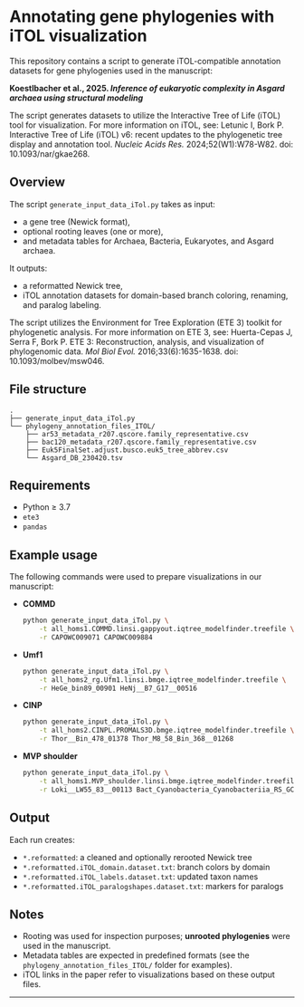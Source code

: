 # Annotating gene phylogenies with iTOL visualization

This repository contains a script to generate iTOL-compatible annotation datasets for gene phylogenies used in the manuscript:

**Koestlbacher et al., 2025. _Inference of eukaryotic complexity in Asgard archaea using structural modeling_**

The script generates datasets to utilize the Interactive Tree of Life (iTOL) tool for visualization. For more information on iTOL, see:
Letunic I, Bork P. Interactive Tree of Life (iTOL) v6: recent updates to the phylogenetic tree display and annotation tool. _Nucleic Acids Res._ 2024;52(W1):W78-W82. doi: 10.1093/nar/gkae268.

## Overview

The script `generate_input_data_iTol.py` takes as input:
- a gene tree (Newick format),
- optional rooting leaves (one or more),
- and metadata tables for Archaea, Bacteria, Eukaryotes, and Asgard archaea.

It outputs:
- a reformatted Newick tree,
- iTOL annotation datasets for domain-based branch coloring, renaming, and paralog labeling.

The script utilizes the Environment for Tree Exploration (ETE 3) toolkit for phylogenetic analysis. For more information on ETE 3, see:
Huerta-Cepas J, Serra F, Bork P. ETE 3: Reconstruction, analysis, and visualization of phylogenomic data. _Mol Biol Evol._ 2016;33(6):1635-1638. doi: 10.1093/molbev/msw046.

## File structure

```
.
├── generate_input_data_iTol.py
└── phylogeny_annotation_files_ITOL/
    ├── ar53_metadata_r207.qscore.family_representative.csv
    ├── bac120_metadata_r207.qscore.family_representative.csv
    ├── Euk5FinalSet.adjust.busco.euk5_tree_abbrev.csv
    └── Asgard_DB_230420.tsv
```

## Requirements

- Python ≥ 3.7
- `ete3`
- `pandas`

## Example usage

The following commands were used to prepare visualizations in our manuscript:

- **COMMD**  
  ```bash
  python generate_input_data_iTol.py \
      -t all_homs1.COMMD.linsi.gappyout.iqtree_modelfinder.treefile \
      -r CAPOWC009071 CAPOWC009884
  ```

- **Umf1**  
  ```bash
  python generate_input_data_iTol.py \
      -t all_homs2_rg.Ufm1.linsi.bmge.iqtree_modelfinder.treefile \
      -r HeGe_bin89_00901 HeNj__B7_G17__00516
  ```

- **CINP**  
  ```bash
  python generate_input_data_iTol.py \
      -t all_homs2.CINPL.PROMALS3D.bmge.iqtree_modelfinder.treefile \
      -r Thor__Bin_478_01378 Thor_M8_58_Bin_368__01268
  ```

- **MVP shoulder**  
  ```bash
  python generate_input_data_iTol.py \
      -t all_homs1.MVP_shoulder.linsi.bmge.iqtree_modelfinder.treefile \
      -r Loki__LW55_83__00113 Bact_Cyanobacteria_Cyanobacteriia_RS_GCF_016446395.1_NZ_CP051168.1_3151
  ```

## Output

Each run creates:
- `*.reformatted`: a cleaned and optionally rerooted Newick tree
- `*.reformatted.iTOL_domain.dataset.txt`: branch colors by domain
- `*.reformatted.iTOL_labels.dataset.txt`: updated taxon names
- `*.reformatted.iTOL_paralogshapes.dataset.txt`: markers for paralogs

## Notes

- Rooting was used for inspection purposes; **unrooted phylogenies** were used in the manuscript.
- Metadata tables are expected in predefined formats (see the `phylogeny_annotation_files_ITOL/` folder for examples).
- iTOL links in the paper refer to visualizations based on these output files.

---
